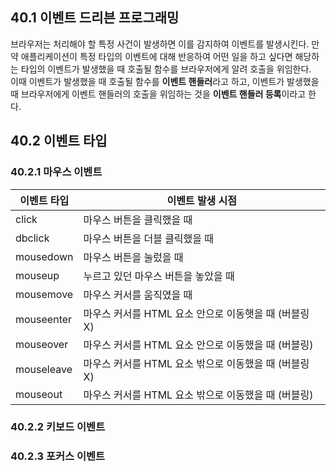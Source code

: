 ## 40.1 이벤트 드리븐 프로그래밍

브라우저는 처리해야 할 특정 사건이 발생하면 이를 감지하여 이벤트를 발생시킨다. 만약 애플리케이션이 특정 타입의 이벤트에 대해 반응하여 어떤 일을 하고 싶다면 해당하는 타입의 이벤트가 발생했을 때 호출될 함수를
브라우저에게 알려 호출을 위임한다.    
이때 이벤트가 발생했을 때 호출될 함수를 **이벤트 핸들러**라고 하고, 이벤트가 발생했을 때 브라우저에게 이벤트 핸들러의 호출을 위임하는 것을 **이벤트 핸들러 등록**이라고 한다.

## 40.2 이벤트 타입

### 40.2.1 마우스 이벤트

|이벤트 타입|이벤트 발생 시점|
|---|---|
|click|마우스 버튼을 클릭했을 때|
|dbclick|마우스 버튼을 더블 클릭했을 때|
|mousedown|마우스 버튼을 눌렀을 때|
|mouseup|누르고 있던 마우스 버튼을 놓았을 때|
|mousemove|마우스 커서를 움직였을 때|
|mouseenter|마우스 커서를 HTML 요소 안으로 이동햇을 때 (버블링 X)|
|mouseover|마우스 커서를 HTML 요소 안으로 이동했을 때 (버블링)|
|mouseleave|마우스 커서를 HTML 요소 밖으로 이동했을 때 (버블링 X)|
|mouseout|마우스 커서를 HTML 요소 밖으로 이동했을 때 (버블링)|

### 40.2.2 키보드 이벤트

### 40.2.3 포커스 이벤트

